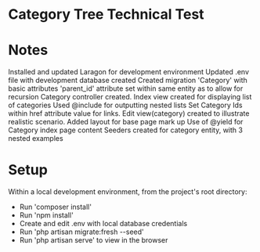 # Category Tree Technical Test

# Notes
Installed and updated Laragon for development environment
Updated .env file with development database created
Created migration 'Category' with basic attributes
'parent_id' attribute set within same entity as to allow for recursion
Category controller created.
Index view created for displaying list of categories
Used @include for outputting nested lists
Set Category Ids within href attribute value for links.
Edit view(category) created to illustrate realistic scenario.
Added layout for base page mark up
Use of @yield for Category index page content
Seeders created for category entity, with 3 nested examples

# Setup
Within a local development environment, from the project's root directory:
- Run 'composer install'
- Run 'npm install'
- Create and edit .env with local database credentials
- Run 'php artisan migrate:fresh --seed'
- Run 'php artisan serve' to view in the browser

